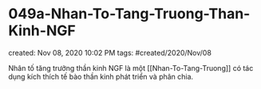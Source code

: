 # 049a-Nhan-To-Tang-Truong-Than-Kinh-NGF

created: Nov 08, 2020 10:02 PM
tags: #created/2020/Nov/08

Nhân tố tăng trưởng thần kinh NGF là một [[Nhan-To-Tang-Truong]] có tác dụng kích thích  tế bào thần kinh phát triển và phân chia.